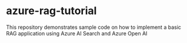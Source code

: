# azure-rag-tutorial

This repository demonstrates sample code on how to implement a basic RAG application using Azure AI Search and Azure Open AI 
